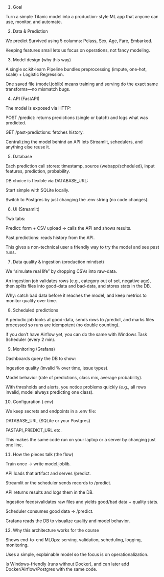 1) Goal

Turn a simple Titanic model into a production-style ML app that anyone can use, monitor, and automate.

2) Data & Prediction

We predict Survived using 5 columns: Pclass, Sex, Age, Fare, Embarked.

Keeping features small lets us focus on operations, not fancy modeling.

3) Model design (why this way)

A single scikit-learn Pipeline bundles preprocessing (impute, one-hot, scale) + Logistic Regression.

One saved file (model.joblib) means training and serving do the exact same transforms—no mismatch bugs.

4) API (FastAPI)

The model is exposed via HTTP:

POST /predict: returns predictions (single or batch) and logs what was predicted.

GET /past-predictions: fetches history.

Centralizing the model behind an API lets Streamlit, schedulers, and anything else reuse it.

5) Database

Each prediction call stores: timestamp, source (webapp/scheduled), input features, prediction, probability.

DB choice is flexible via DATABASE_URL:

Start simple with SQLite locally.

Switch to Postgres by just changing the .env string (no code changes).

6) UI (Streamlit)

Two tabs:

Predict: form + CSV upload → calls the API and shows results.

Past predictions: reads history from the API.

This gives a non-technical user a friendly way to try the model and see past runs.

7) Data quality & ingestion (production mindset)

We “simulate real life” by dropping CSVs into raw-data.

An ingestion job validates rows (e.g., category out of set, negative age), then splits files into good-data and bad-data, and stores stats in the DB.

Why: catch bad data before it reaches the model, and keep metrics to monitor quality over time.

8) Scheduled predictions

A periodic job looks at good-data, sends rows to /predict, and marks files processed so runs are idempotent (no double counting).

If you don’t have Airflow yet, you can do the same with Windows Task Scheduler (every 2 min).

9) Monitoring (Grafana)

Dashboards query the DB to show:

Ingestion quality (invalid % over time, issue types).

Model behavior (rate of predictions, class mix, average probability).

With thresholds and alerts, you notice problems quickly (e.g., all rows invalid, model always predicting one class).

10) Configuration (.env)

We keep secrets and endpoints in a .env file:

DATABASE_URL (SQLite or your Postgres)

FASTAPI_PREDICT_URL etc.

This makes the same code run on your laptop or a server by changing just one line.

11) How the pieces talk (the flow)

Train once → write model.joblib.

API loads that artifact and serves /predict.

Streamlit or the scheduler sends records to /predict.

API returns results and logs them in the DB.

Ingestion feeds/validates raw files and yields good/bad data + quality stats.

Scheduler consumes good data → /predict.

Grafana reads the DB to visualize quality and model behavior.

12) Why this architecture works for the course

Shows end-to-end MLOps: serving, validation, scheduling, logging, monitoring.

Uses a simple, explainable model so the focus is on operationalization.

Is Windows-friendly (runs without Docker), and can later add Docker/Airflow/Postgres with the same code.
